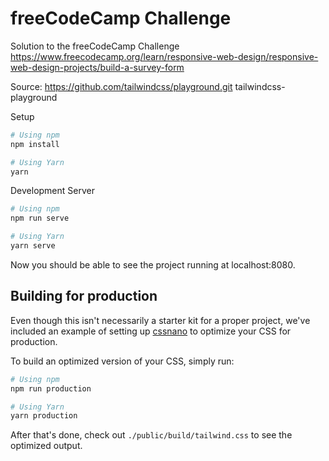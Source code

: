 # freeCodeCamp Challenge

Solution to the freeCodeCamp Challenge https://www.freecodecamp.org/learn/responsive-web-design/responsive-web-design-projects/build-a-survey-form

Source: https://github.com/tailwindcss/playground.git tailwindcss-playground


Setup

   ```bash
   # Using npm
   npm install

   # Using Yarn
   yarn
   ```

Development Server

   ```bash
   # Using npm
   npm run serve

   # Using Yarn
   yarn serve
   ```

   Now you should be able to see the project running at localhost:8080.

## Building for production

Even though this isn't necessarily a starter kit for a proper project, we've included an example of setting up [cssnano](https://cssnano.co/) to optimize your CSS for production.

To build an optimized version of your CSS, simply run:

```bash
# Using npm
npm run production

# Using Yarn
yarn production
```

After that's done, check out `./public/build/tailwind.css` to see the optimized output.
